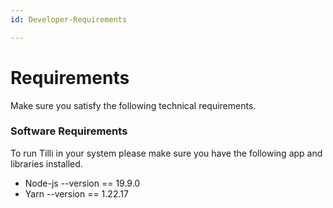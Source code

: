 ```yaml
---
id: Developer-Requirements

---
```


# Requirements

Make sure you satisfy the following technical requirements.


### Software Requirements

To run Tilli in your system please make sure you have the following app and libraries installed.

- Node-js --version == 19.9.0
- Yarn --version == 1.22.17






